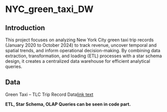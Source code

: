 # NYC_green_taxi_DW

## Introduction

This project focuses on analyzing New York City green taxi trip records (January 2020 to October 2024) to track revenue, uncover temporal and spatial trends, and inform operational decision-making. By combining data extraction, transformation, and loading (ETL) processes with a star schema design, it creates a centralized data warehouse for efficient analytical queries.

## Data

Green Taxi – TLC Trip Record Data[link text](https://www.nyc.gov/site/tlc/about/tlc-trip-record-data.page)

**ETL, Star Schema, OLAP Queries can be seen in code part.**
